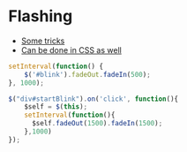 # Flashing
- [Some tricks](http://black-flag.net/jquery/20120124-3649.html)
- [Can be done in CSS as well](http://www.will-hp.com/wpblog/web/72/)

```js
setInterval(function() {
    $('#blink').fadeOut.fadeIn(500);
}, 1000);
```

```js
$("div#startBlink").on('click', function(){
    $self = $(this);
    setInterval(function(){
      $self.fadeOut(1500).fadeIn(1500);
    },1000)
});
```

